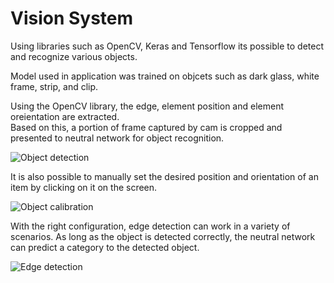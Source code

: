 # Vision System

Using libraries such as OpenCV, Keras and Tensorflow its possible to detect and recognize various objects.

Model used in application was trained on objcets such as dark glass, white frame, strip, and clip.

Using the OpenCV library, the edge, element position and element oreientation are extracted.<br>Based on this, a portion of frame captured by cam is cropped and presented to neutral network for object recognition.

![Object detection](https://github.com/SzyJar/VisionSystem/assets/107247457/72449434-a512-426e-bf70-fb7dba7b976c)

It is also possible to manually set the desired position and orientation of an item by clicking on it on the screen.<br>

![Object calibration](https://github.com/SzyJar/VisionSystem/assets/107247457/0d1444e0-1cdc-4b32-bf22-aaa30befd0ba)

With the right configuration, edge detection can work in a variety of scenarios. As long as the object is detected correctly, the neutral network can predict a category to the detected object.

![Edge detection](https://github.com/SzyJar/VisionSystem/assets/107247457/2feceb10-8ec5-419e-8676-39aa28e720e4)

